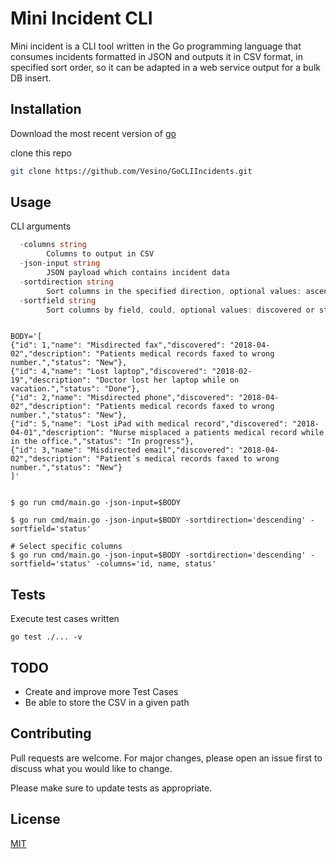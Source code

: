 # Mini Incident CLI

Mini incident is a CLI tool written in the Go programming language that consumes incidents formatted in JSON and outputs it in CSV format,  in specified sort order, so it can be adapted in a web service output for a bulk DB insert.


## Installation

Download the most recent version of [go](https://go.dev/dl/)

clone this repo

```bash
git clone https://github.com/Vesino/GoCLIIncidents.git
```

## Usage

CLI arguments
```go
  -columns string
    	Columns to output in CSV
  -json-input string
    	JSON payload which contains incident data
  -sortdirection string
    	Sort columns in the specified direction, optional values: ascending or descending (default "ascending")
  -sortfield string
    	Sort columns by field, could, optional values: discovered or status (default "discovered")
```

```shell

BODY='[
{"id": 1,"name": "Misdirected fax","discovered": "2018-04-02","description": "Patients medical records faxed to wrong number.","status": "New"},
{"id": 4,"name": "Lost laptop","discovered": "2018-02-19","description": "Doctor lost her laptop while on vacation.","status": "Done"},
{"id": 2,"name": "Misdirected phone","discovered": "2018-04-02","description": "Patients medical records faxed to wrong number.","status": "New"},
{"id": 5,"name": "Lost iPad with medical record","discovered": "2018-04-01","description": "Nurse misplaced a patients medical record while in the office.","status": "In progress"},
{"id": 3,"name": "Misdirected email","discovered": "2018-04-02","description": "Patient´s medical records faxed to wrong number.","status": "New"}
]'


$ go run cmd/main.go -json-input=$BODY

$ go run cmd/main.go -json-input=$BODY -sortdirection='descending' -sortfield='status'

# Select specific columns
$ go run cmd/main.go -json-input=$BODY -sortdirection='descending' -sortfield='status' -columns='id, name, status'
```

## Tests
Execute test cases written 
```shell
go test ./... -v
```

## TODO
- Create and improve more Test Cases
- Be able to store the CSV in a given path

## Contributing
Pull requests are welcome. For major changes, please open an issue first to discuss what you would like to change.

Please make sure to update tests as appropriate.

## License
[MIT](https://choosealicense.com/licenses/mit/)
